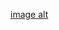 [image alt](https://github.com/themarkora/vidpin-new-version/blob/7737a680b5f7fe6e68cc0ab496979a83d429c782/how%20to%20fix%20abs%20light%20on%20car%20(full%20guide).png)
